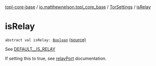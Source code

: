 [topl-core-base](../../index.md) / [io.matthewnelson.topl_core_base](../index.md) / [TorSettings](index.md) / [isRelay](./is-relay.md)

# isRelay

`abstract val isRelay: `[`Boolean`](https://kotlinlang.org/api/latest/jvm/stdlib/kotlin/-boolean/index.html) [(source)](https://github.com/05nelsonm/TorOnionProxyLibrary-Android/blob/master/topl-core-base/src/main/java/io/matthewnelson/topl_core_base/TorSettings.kt#L364)

See [DEFAULT__IS_RELAY](-d-e-f-a-u-l-t__-i-s_-r-e-l-a-y.md)

If setting this to true, see [relayPort](relay-port.md) documentation.

